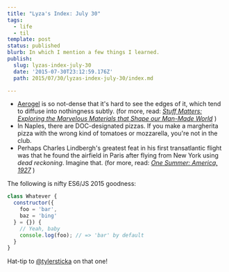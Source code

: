 ```yaml
---
title: "Lyza's Index: July 30"
tags:
  - life
  - til
template: post
status: published
blurb: In which I mention a few things I learned.
publish:
  slug: lyzas-index-july-30
  date: '2015-07-30T23:12:59.176Z'
  path: 2015/07/30/lyzas-index-july-30/index.md

---
```


* [Aerogel](https://en.wikipedia.org/wiki/Aerogel) is so not-dense that it's hard to see the edges of it, which tend to diffuse into nothingness subtly. (for more, read: [*Stuff Matters: Exploring the Marvelous Materials that Shape our Man-Made World*](http://www.amazon.com/Stuff-Matters-Exploring-Marvelous-Materials/dp/0544236041) )
* In Naples, there are DOC-designated pizzas. If you make a margherita pizza with the wrong kind of tomatoes or mozzarella, you're not in the club.
* Perhaps Charles Lindbergh's greatest feat in his first transatlantic flight was that he found the airfield in Paris after flying from New York using *dead reckoning*. Imagine that. (for more, read: [*One Summer: America, 1927*](http://www.amazon.com/One-Summer-America-Bill-Bryson-ebook/dp/B00C8S9VKM/ref=sr_1_4?s=books&ie=UTF8&qid=1438297354&sr=1-4&keywords=bill+bryson) )

The following is nifty ES6/JS 2015 goodness:

```javascript
class Whatever {
  constructor({
    foo = 'bar',
    baz = 'bing'
  } = {}) {
    // Yeah, baby
    console.log(foo); // => 'bar' by default
  }
}
```

Hat-tip to [@tylersticka](https://twitter.com/tylersticka) on that one!
